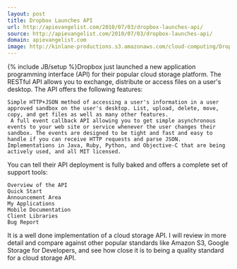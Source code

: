 ```yaml
---
layout: post
title: Dropbox Launches API
url: http://apievangelist.com/2010/07/03/dropbox-launches-api/
source: http://apievangelist.com/2010/07/03/dropbox-launches-api/
domain: apievangelist.com
image: http://kinlane-productions.s3.amazonaws.com/cloud-computing/DropBox-Developers.PNG
---
```

{% include JB/setup %}Dropbox just launched a new application programming interface (API) for their popular cloud storage platform. The RESTful API allows you to exchange, distribute or access files on a user's desktop.
The API offers the following features:

	Simple HTTP+JSON method of accessing a user's information in a user approved sandbox on the user's desktop. List, upload, delete, move, copy, and get files as well as many other features.
	 A full event callback API allowing you to get simple asynchronous events to your web site or service whenever the user changes their sandbox. The events are designed to be tight and fast and easy to handle if you can receive HTTP requests and parse JSON.
	Implementations in Java, Ruby, Python, and Objective-C that are being actively used, and all MIT licensed.

You can tell their API deployment is fully baked and offers a complete set of support tools:

	Overview of the API
	Quick Start
	Announcement Area
	My Applications
	Mobile Documentation
	Client Libraries
	Bug Report

It is a well done implementation of a cloud storage API. I will review in more detail and compare against other popular standards like Amazon S3, Google Storage for Developers, and see how close it is to being a quality standard for a cloud storage API.
